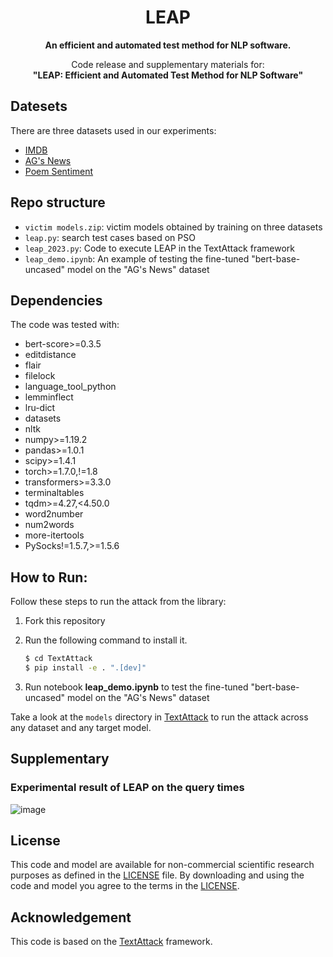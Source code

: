<h1 align="center">LEAP</h1>


<p align="center">
<b>
An efficient and automated test method for NLP software.</b>

<p align="center">
Code release and supplementary materials for:</br>
  <b>"LEAP: Efficient and Automated Test Method for NLP Software"</b></br>
</p>

## Datesets
There are three datasets used in our experiments:

- [IMDB](https://s3.amazonaws.com/fast-ai-nlp/imdb.tgz)
- [AG's News](https://s3.amazonaws.com/fast-ai-nlp/ag_news_csv.tgz)
- [Poem Sentiment](https://github.com/google-research-datasets/poem-sentiment)

## Repo structure
- `victim models.zip`: victim models obtained by training on three datasets
- `leap.py`: search test cases based on PSO
- `leap_2023.py`: Code to execute LEAP in the TextAttack framework
- `leap_demo.ipynb`: An example of testing the fine-tuned "bert-base-uncased" model on the "AG's News" dataset


## Dependencies
The code was tested with:

- bert-score>=0.3.5
- editdistance
- flair
- filelock
- language_tool_python
- lemminflect
- lru-dict
- datasets
- nltk
- numpy>=1.19.2
- pandas>=1.0.1
- scipy>=1.4.1
- torch>=1.7.0,!=1.8
- transformers>=3.3.0
- terminaltables
- tqdm>=4.27,<4.50.0
- word2number
- num2words
- more-itertools
- PySocks!=1.5.7,>=1.5.6

## How to Run:
Follow these steps to run the attack from the library:

1. Fork this repository

2. Run the following command to install it.

   ```bash
   $ cd TextAttack
   $ pip install -e . ".[dev]"
   
3. Run notebook **leap_demo.ipynb** to test the fine-tuned "bert-base-uncased" model on the "AG's News" dataset

Take a look at the `models` directory in [TextAttack](https://github.com/RishabhMaheshwary/TextAttack/tree/hard_label_attack) to run the attack across any dataset and any target model.


## Supplementary
### Experimental result of LEAP on the query times
![image](https://github.com/lumos-xiao/LEAP/blob/main/query-time.png)


## License
This code and model are available for non-commercial scientific research purposes as defined in the [LICENSE](LICENSE) file. By downloading and using the code and model you agree to the terms in the [LICENSE](LICENSE).


## Acknowledgement

This code is based on the [TextAttack](https://github.com/QData/TextAttack) framework.
